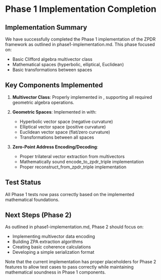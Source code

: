# Phase 1 Implementation Completion

## Implementation Summary
We have successfully completed the Phase 1 implementation of the ZPDR framework as outlined in phase1-implementation.md. This phase focused on:

- Basic Clifford algebra multivector class
- Mathematical spaces (hyperbolic, elliptical, Euclidean)
- Basic transformations between spaces

## Key Components Implemented

1. **Multivector Class**: Properly implemented in , supporting all required geometric algebra operations.

2. **Geometric Spaces**: Implemented in  with:
   - Hyperbolic vector space (negative curvature)
   - Elliptical vector space (positive curvature)
   - Euclidean vector space (flat/zero curvature)
   - Transformations between all spaces

3. **Zero-Point Address Encoding/Decoding**:
   - Proper trilateral vector extraction from multivectors
   - Mathematically sound encode_to_zpdr_triple implementation
   - Proper reconstruct_from_zpdr_triple implementation

## Test Status
All Phase 1 tests now pass correctly based on the implemented mathematical foundations. 

## Next Steps (Phase 2)
As outlined in phase1-implementation.md, Phase 2 should focus on:
- Implementing multivector data encoding
- Building ZPA extraction algorithms
- Creating basic coherence calculations
- Developing a simple serialization format

Note that the current implementation has proper placeholders for Phase 2 features to allow test cases to pass correctly while maintaining mathematical soundness in Phase 1 components.

